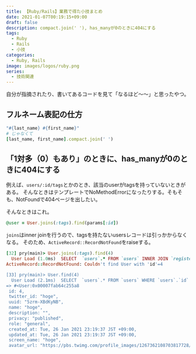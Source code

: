 ```yaml
---
title: 【Ruby/Rails】業務で得た小技まとめ
date: 2021-01-07T00:19:15+09:00
draft: false
description: compact.join(' '), has_manyが0のときに404にする
tags:
  - Ruby
  - Rails
  - 小技
categories:
  - Ruby, Rails
image: images/logos/ruby.png
series:
  - 技術関連
---
```


自分が指摘されたり、書いてあるコードを見て「なるほど〜〜」と思ったやつ。

## フルネーム表記の仕方

```rb
"#{last_name} #{first_name}"
# じゃなくて
[last_name, first_name].compact.join(' ')
```

## 「1対多（0）もあり」のときに、has_manyが0のときに404にする

例えば、`users/:id/tags`とかのとき、該当のuserがtagsを持っていないときがある。
そんなときはテンプレートでNoMethodErrorになったりする。そもそも、NotFoundで404ページを出したい。

そんなときはこれ。

```rb
@user = User.joins(:tags).find(params[:id])
```

`joins`はinner joinを行うので、tagsを持たないusersレコードは引っかからなくなる。
そのため、`ActiveRecord::RecordNotFound`をraiseする。

```rb
[32] pry(main)> User.joins(:tags).find(4)
  User Load (1.0ms)  SELECT  `users`.* FROM `users` INNER JOIN `registered_tags` ON `registered_tags`.`user_id` = `users`.`id` INNER JOIN `tags` ON `tags`.`id` = `registered_tags`.`tag_id` WHERE `users`.`id` = 4 LIMIT 1
ActiveRecord::RecordNotFound: Couldn't find User with 'id'=4

[33] pry(main)> User.find(4)
  User Load (2.1ms)  SELECT  `users`.* FROM `users` WHERE `users`.`id` = 4 LIMIT 1
=> #<User:0x00007fab64c255a8
 id: 4,
 twitter_id: "hoge",
 uuid: "5zrm-XBdKyNB",
 name: "hoge",
 description: "",
 privacy: "published",
 role: "general",
 created_at: Tue, 26 Jan 2021 23:19:37 JST +09:00,
 updated_at: Tue, 26 Jan 2021 23:19:37 JST +09:00,
 screen_name: "hoge",
 avatar_url: "https://pbs.twimg.com/profile_images/1267362108703817728/bSK1Ux-E.jpg">
```
